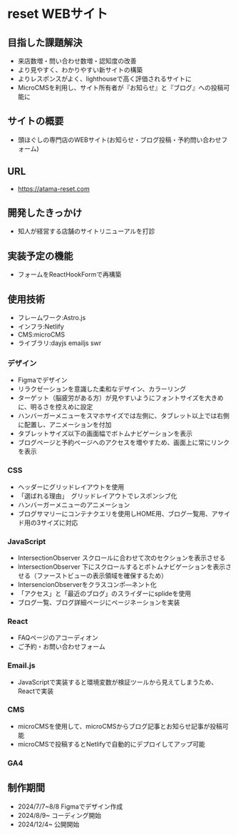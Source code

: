 # reset WEBサイト

## 目指した課題解決
- 来店数増・問い合わせ数増・認知度の改善
- より見やすく、わかりやすい新サイトの構築
- よりレスポンスがよく、lighthouseで高く評価されるサイトに
- MicroCMSを利用し、サイト所有者が『お知らせ』と『ブログ』への投稿可能に

## サイトの概要
- 頭ほぐしの専門店のWEBサイト(お知らせ・ブログ投稿・予約問い合わせフォーム)

## URL
- https://atama-reset.com

## 開発したきっかけ
- 知人が経営する店舗のサイトリニューアルを打診

## 実装予定の機能
- フォームをReactHookFormで再構築

## 使用技術
- フレームワーク:Astro.js
- インフラ:Netlify
- CMS:microCMS
- ライブラリ:dayjs emailjs swr


### デザイン
- Figmaでデザイン
- リラクゼーションを意識した柔和なデザイン、カラーリング
- ターゲット（脳疲労がある方）が見やすいようにフォントサイズを大きめに、明るさを控えめに設定
- ハンバーガーメニューをスマホサイズでは左側に、タブレット以上では右側に配置し、アニメーションを付加
- タブレットサイズ以下の画面幅でボトムナビゲーションを表示
- ブログページと予約ページへのアクセスを増やすため、画面上に常にリンクを表示

### CSS
- ヘッダーにグリッドレイアウトを使用
- 「選ばれる理由」　グリッドレイアウトでレスポンシブ化
- ハンバーガーメニューのアニメーション
- ブログサマリーにコンテナクエリを使用しHOME用、ブログ一覧用、アサイド用の3サイズに対応

### JavaScript
- IntersectionObserver スクロールに合わせて次のセクションを表示させる
- IntersectionObserver 下にスクロールするとボトムナビゲーションを表示させる（ファーストビューの表示領域を確保するため）
- IntersencionObserverをクラスコンポ―ネント化
- 「アクセス」と「最近のブログ」のスライダーにsplideを使用
- ブログ一覧、ブログ詳細ページにページネーションを実装

### React
- FAQページのアコーディオン
- ご予約・お問い合わせフォーム

### Email.js
- JavaScriptで実装すると環境変数が検証ツールから見えてしまうため、Reactで実装

### CMS
- microCMSを使用して、microCMSからブログ記事とお知らせ記事が投稿可能
- microCMSで投稿するとNetlifyで自動的にデプロイしてアップ可能

### GA4

## 制作期間
- 2024/7/7~8/8 Figmaでデザイン作成
- 2024/8/9~ コーディング開始
- 2024/12/4~ 公開開始
